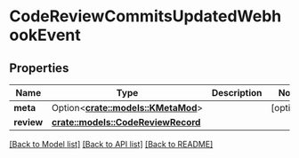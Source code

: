 # CodeReviewCommitsUpdatedWebhookEvent

## Properties

Name | Type | Description | Notes
------------ | ------------- | ------------- | -------------
**meta** | Option<[**crate::models::KMetaMod**](KMetaMod.md)> |  | [optional]
**review** | [**crate::models::CodeReviewRecord**](CodeReviewRecord.md) |  | 

[[Back to Model list]](../README.md#documentation-for-models) [[Back to API list]](../README.md#documentation-for-api-endpoints) [[Back to README]](../README.md)


